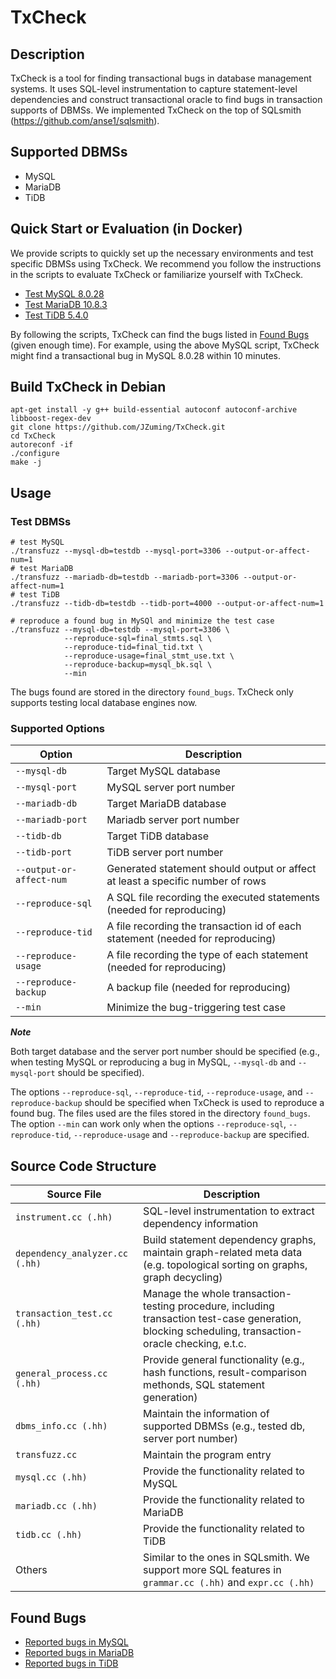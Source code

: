 # TxCheck

## Description

TxCheck is a tool for finding transactional bugs in database management systems. It uses SQL-level instrumentation to capture statement-level dependencies and construct transactional oracle to find bugs in transaction supports of DBMSs. We implemented TxCheck on the top of SQLsmith (https://github.com/anse1/sqlsmith).

## Supported DBMSs
- MySQL
- MariaDB
- TiDB

## Quick Start or Evaluation (in Docker)

We provide scripts to quickly set up the necessary environments and test specific DBMSs using TxCheck. We recommend you follow the instructions in the scripts to evaluate TxCheck or familiarize yourself with TxCheck.

- [Test MySQL 8.0.28](./docs/mysql_test.md)
- [Test MariaDB 10.8.3](./docs/mariadb_test.md)
- [Test TiDB 5.4.0](./docs/tidb_test.md)

By following the scripts, TxCheck can find the bugs listed in [Found Bugs](#found-bugs) (given enough time). For example, using the above MySQL script, TxCheck might find a transactional bug in MySQL 8.0.28 within 10 minutes.

## Build TxCheck in Debian

```shell
apt-get install -y g++ build-essential autoconf autoconf-archive libboost-regex-dev
git clone https://github.com/JZuming/TxCheck.git
cd TxCheck
autoreconf -if
./configure
make -j
```

## Usage
### Test DBMSs
```shell
# test MySQL
./transfuzz --mysql-db=testdb --mysql-port=3306 --output-or-affect-num=1
# test MariaDB
./transfuzz --mariadb-db=testdb --mariadb-port=3306 --output-or-affect-num=1
# test TiDB
./transfuzz --tidb-db=testdb --tidb-port=4000 --output-or-affect-num=1

# reproduce a found bug in MySQl and minimize the test case
./transfuzz --mysql-db=testdb --mysql-port=3306 \
            --reproduce-sql=final_stmts.sql \
            --reproduce-tid=final_tid.txt \
            --reproduce-usage=final_stmt_use.txt \
            --reproduce-backup=mysql_bk.sql \
            --min
```
The bugs found are stored in the directory `found_bugs`. TxCheck only supports testing local database engines now.

### Supported Options

| Option | Description |
|----------|----------|
| `--mysql-db` | Target MySQL database | 
| `--mysql-port` | MySQL server port number | 
| `--mariadb-db` | Target MariaDB database |
| `--mariadb-port` | Mariadb server port number |
| `--tidb-db` | Target TiDB database |
| `--tidb-port` | TiDB server port number |
| `--output-or-affect-num` | Generated statement should output or affect at least a specific number of rows |
| `--reproduce-sql` | A SQL file recording the executed statements (needed for reproducing)|
| `--reproduce-tid` | A file recording the transaction id of each statement (needed for reproducing)|
| `--reproduce-usage` | A file recording the type of each statement (needed for reproducing)|
| `--reproduce-backup` | A backup file (needed for reproducing)|
| `--min` | Minimize the bug-triggering test case|

***Note***

Both target database and the server port number should be specified (e.g., when testing MySQL or reproducing a bug in MySQL, `--mysql-db` and `--mysql-port` should be specified).

The options `--reproduce-sql`, `--reproduce-tid`, `--reproduce-usage`, and `--reproduce-backup` should be specified when TxCheck is used to reproduce a found bug. The files used are the files stored in the directory `found_bugs`. The option `--min` can work only when the options `--reproduce-sql`, `--reproduce-tid`, `--reproduce-usage` and `--reproduce-backup` are specified.

## Source Code Structure

| Source File | Description |
|----------|----------|
| `instrument.cc (.hh)` | SQL-level instrumentation to extract dependency information |
| `dependency_analyzer.cc (.hh)` | Build statement dependency graphs, maintain graph-related meta data (e.g. topological sorting on graphs, graph decycling)
| `transaction_test.cc (.hh)` | Manage the whole transaction-testing procedure, including transaction test-case generation, blocking scheduling, transaction-oracle checking, e.t.c.|
| `general_process.cc (.hh)` | Provide general functionality (e.g., hash functions, result-comparison methonds, SQL statement generation) |
| `dbms_info.cc (.hh)` | Maintain the information of supported DBMSs (e.g., tested db, server port number)
| `transfuzz.cc` | Maintain the program entry |
| `mysql.cc (.hh)` | Provide the functionality related to MySQL |
| `mariadb.cc (.hh)` | Provide the functionality related to MariaDB |
| `tidb.cc (.hh)` | Provide the functionality related to TiDB |
| Others | Similar to the ones in SQLsmith. We support more SQL features in `grammar.cc (.hh)` and `expr.cc (.hh)`|


## Found Bugs
- [Reported bugs in MySQL](./docs/mysql_bugs.md)
- [Reported bugs in MariaDB](./docs/mariadb_bugs.md)
- [Reported bugs in TiDB](./docs/tidb_bugs.md)
